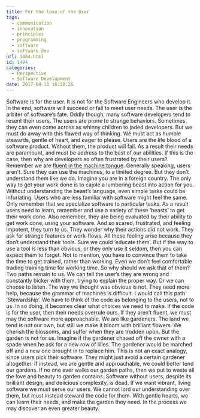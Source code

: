 ```yaml
---
title: For the love of the User
tags:
  - communication
  - innovation
  - principles
  - programming
  - software
  - software dev
url: 1484.html
id: 1484
categories:
  - Perspective
  - Software Development
date: 2017-04-11 16:30:26
---
```


Software is for the user. It is not for the Software Engineers who develop it. In the end, software will succeed or fail to meet user needs. The user is the arbiter of software’s fate. Oddly though, many software developers tend to resent their users. The users are prone to strange behaviors. Sometimes they can even come across as whinny children to jaded developers. But we must do away with this flawed way of thinking. We must act as humble stewards, gentle of heart, and eager to please. Users are the life blood of a software product. Without them, the product will fail. As a result their needs are paramount, and must be address to the best of our abilities. If this is the case, then why are developers so often frustrated by their users? Remember we are [fluent in the machine tongue](/2017/03/07/software-developers-are-translators/). Generally speaking, users aren’t. Sure they can use the machines, to a limited degree. But they don’t understand them like we do. Imagine you are in a foreign country. The only way to get your work done is to cajole a lumbering beast into action for you. Without understanding the beast’s language, even simple tasks could be infuriating. Users who are less familiar with software might feel the same. Only remember that we specialize software to particular tasks. As a result users need to learn, remember and use a variety of these ‘beasts’ to get their work done. Also remember, they are being evaluated by their ability to get work done, using your software. And so scared, frustrated, and feeling impotent, they turn to us. They wonder why their actions did not work. They ask for strange features or work-flows. All these feeling arise because they don’t understand their tools. Sure we could ‘educate them’. But if the way to use a tool is less than obvious, or they only use it seldom, then you can expect them to forget. Not to mention, you have to convince them to take the time to get trained, rather than working. Even we don’t feel comfortable trading training time for working time. So why should we ask that of them? Two paths remain to us. We can tell the user’s they are wrong and constantly bicker with them, trying to explain the proper way. Or we can choose to listen. The way we thought was obvious is not. They need more help, because the grammar of machines is difficult. I would call this path ‘Stewardship’. We have to think of the code as belonging to the users, not to us. In so doing, it becomes clear what choices we need to make. If the code is for the user, then their needs overrule ours. If they aren’t fluent, we must may the software more approachable. We are like gardeners. The land we tend is not our own, but still we make it bloom with brilliant flowers. We cherish the blossoms, and suffer when they are trodden upon. But the garden is not for us. Imagine if the gardener chased off the owner with a spade when he ask for a new row of lilies. The gardener would be marched off and a new one brought in to replace him. This is not an exact analogy, since users pick their software. They might just avoid a certain gardener altogether. If instead, we are gentle and approachable, we could better tend our gardens. If no one ever walks our garden paths, then we put to waste all the love and beauty to garden contains. Software without users, despite its brilliant design, and delicious complexity, is dead. If we want vibrant, living software we must serve our users. We cannot lord our understanding over them, but must instead steward the code for them. With gentle hearts, we can learn their needs, and make the garden they need. In the process we may discover an even greater beauty.